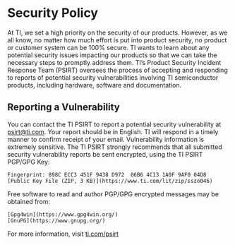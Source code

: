 # Security Policy

At TI, we set a high priority on the security of our products. However, as we all know, no matter how much effort is put into product security, no product or customer system can be 100% secure.
TI wants to learn about any potential security issues impacting our products so that we can take the necessary steps to promptly address them.
TI’s Product Security Incident Response Team (PSIRT) oversees the process of accepting and responding to reports of potential security vulnerabilities involving TI semiconductor products, including hardware, software and documentation.

## Reporting a Vulnerability

You can contact the TI PSIRT to report a potential security vulnerability at psirt@ti.com. Your report should be in English. TI will respond in a timely manner to confirm receipt of your email.
Vulnerability information is extremely sensitive. The TI PSIRT strongly recommends that all submitted security vulnerability reports be sent encrypted, using the TI PSIRT PGP/GPG Key:

    Fingerprint: 898C ECC3 451F 9438 D972  06B6 4C13 1A0F 9AF0 04D8
    [Public Key File (ZIP, 3 KB)](https://www.ti.com/lit/zip/sszo046)

Free software to read and author PGP/GPG encrypted messages may be obtained from:

    [Gpg4win](https://www.gpg4win.org/)
    [GnuPG](https://www.gnupg.org/)

For more information, visit [ti.com/psirt](https://www.ti.com/support-quality/quality-policies-procedures/report-product-security-vulnerabilities.html)
